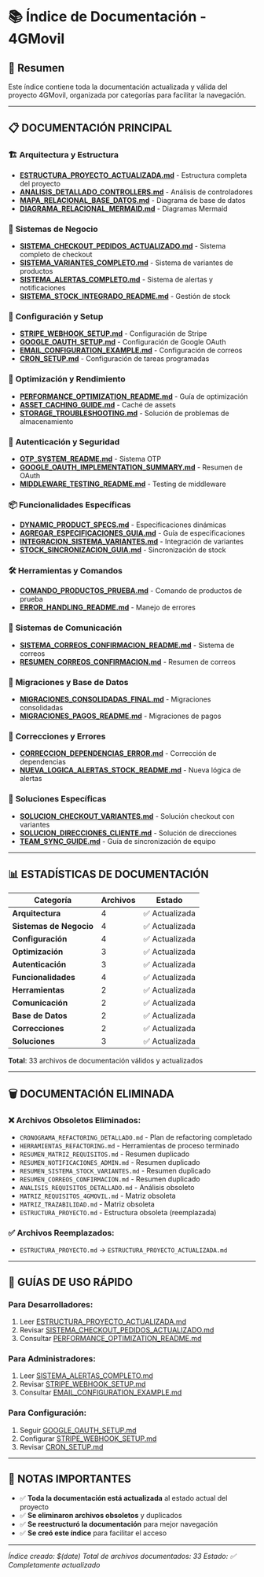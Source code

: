 # 📚 Índice de Documentación - 4GMovil

## 🎯 Resumen

Este índice contiene toda la documentación actualizada y válida del proyecto 4GMovil, organizada por categorías para facilitar la navegación.

---

## 📋 **DOCUMENTACIÓN PRINCIPAL**

### 🏗️ **Arquitectura y Estructura**
- **[ESTRUCTURA_PROYECTO_ACTUALIZADA.md](ESTRUCTURA_PROYECTO_ACTUALIZADA.md)** - Estructura completa del proyecto
- **[ANALISIS_DETALLADO_CONTROLLERS.md](ANALISIS_DETALLADO_CONTROLLERS.md)** - Análisis de controladores
- **[MAPA_RELACIONAL_BASE_DATOS.md](MAPA_RELACIONAL_BASE_DATOS.md)** - Diagrama de base de datos
- **[DIAGRAMA_RELACIONAL_MERMAID.md](DIAGRAMA_RELACIONAL_MERMAID.md)** - Diagramas Mermaid

### 🛒 **Sistemas de Negocio**
- **[SISTEMA_CHECKOUT_PEDIDOS_ACTUALIZADO.md](SISTEMA_CHECKOUT_PEDIDOS_ACTUALIZADO.md)** - Sistema completo de checkout
- **[SISTEMA_VARIANTES_COMPLETO.md](SISTEMA_VARIANTES_COMPLETO.md)** - Sistema de variantes de productos
- **[SISTEMA_ALERTAS_COMPLETO.md](SISTEMA_ALERTAS_COMPLETO.md)** - Sistema de alertas y notificaciones
- **[SISTEMA_STOCK_INTEGRADO_README.md](SISTEMA_STOCK_INTEGRADO_README.md)** - Gestión de stock

### 🔧 **Configuración y Setup**
- **[STRIPE_WEBHOOK_SETUP.md](STRIPE_WEBHOOK_SETUP.md)** - Configuración de Stripe
- **[GOOGLE_OAUTH_SETUP.md](GOOGLE_OAUTH_SETUP.md)** - Configuración de Google OAuth
- **[EMAIL_CONFIGURATION_EXAMPLE.md](EMAIL_CONFIGURATION_EXAMPLE.md)** - Configuración de correos
- **[CRON_SETUP.md](CRON_SETUP.md)** - Configuración de tareas programadas

### 🚀 **Optimización y Rendimiento**
- **[PERFORMANCE_OPTIMIZATION_README.md](PERFORMANCE_OPTIMIZATION_README.md)** - Guía de optimización
- **[ASSET_CACHING_GUIDE.md](ASSET_CACHING_GUIDE.md)** - Caché de assets
- **[STORAGE_TROUBLESHOOTING.md](STORAGE_TROUBLESHOOTING.md)** - Solución de problemas de almacenamiento

### 🔐 **Autenticación y Seguridad**
- **[OTP_SYSTEM_README.md](OTP_SYSTEM_README.md)** - Sistema OTP
- **[GOOGLE_OAUTH_IMPLEMENTATION_SUMMARY.md](GOOGLE_OAUTH_IMPLEMENTATION_SUMMARY.md)** - Resumen de OAuth
- **[MIDDLEWARE_TESTING_README.md](MIDDLEWARE_TESTING_README.md)** - Testing de middleware

### 📦 **Funcionalidades Específicas**
- **[DYNAMIC_PRODUCT_SPECS.md](DYNAMIC_PRODUCT_SPECS.md)** - Especificaciones dinámicas
- **[AGREGAR_ESPECIFICACIONES_GUIA.md](AGREGAR_ESPECIFICACIONES_GUIA.md)** - Guía de especificaciones
- **[INTEGRACION_SISTEMA_VARIANTES.md](INTEGRACION_SISTEMA_VARIANTES.md)** - Integración de variantes
- **[STOCK_SINCRONIZACION_GUIA.md](STOCK_SINCRONIZACION_GUIA.md)** - Sincronización de stock

### 🛠️ **Herramientas y Comandos**
- **[COMANDO_PRODUCTOS_PRUEBA.md](COMANDO_PRODUCTOS_PRUEBA.md)** - Comando de productos de prueba
- **[ERROR_HANDLING_README.md](ERROR_HANDLING_README.md)** - Manejo de errores

### 📧 **Sistemas de Comunicación**
- **[SISTEMA_CORREOS_CONFIRMACION_README.md](SISTEMA_CORREOS_CONFIRMACION_README.md)** - Sistema de correos
- **[RESUMEN_CORREOS_CONFIRMACION.md](RESUMEN_CORREOS_CONFIRMACION.md)** - Resumen de correos

### 🔄 **Migraciones y Base de Datos**
- **[MIGRACIONES_CONSOLIDADAS_FINAL.md](MIGRACIONES_CONSOLIDADAS_FINAL.md)** - Migraciones consolidadas
- **[MIGRACIONES_PAGOS_README.md](MIGRACIONES_PAGOS_README.md)** - Migraciones de pagos

### 🚨 **Correcciones y Errores**
- **[CORRECCION_DEPENDENCIAS_ERROR.md](CORRECCION_DEPENDENCIAS_ERROR.md)** - Corrección de dependencias
- **[NUEVA_LOGICA_ALERTAS_STOCK_README.md](NUEVA_LOGICA_ALERTAS_STOCK_README.md)** - Nueva lógica de alertas

### 🎯 **Soluciones Específicas**
- **[SOLUCION_CHECKOUT_VARIANTES.md](SOLUCION_CHECKOUT_VARIANTES.md)** - Solución checkout con variantes
- **[SOLUCION_DIRECCIONES_CLIENTE.md](SOLUCION_DIRECCIONES_CLIENTE.md)** - Solución de direcciones
- **[TEAM_SYNC_GUIDE.md](TEAM_SYNC_GUIDE.md)** - Guía de sincronización de equipo

---

## 📊 **ESTADÍSTICAS DE DOCUMENTACIÓN**

| Categoría | Archivos | Estado |
|-----------|----------|--------|
| **Arquitectura** | 4 | ✅ Actualizada |
| **Sistemas de Negocio** | 4 | ✅ Actualizada |
| **Configuración** | 4 | ✅ Actualizada |
| **Optimización** | 3 | ✅ Actualizada |
| **Autenticación** | 3 | ✅ Actualizada |
| **Funcionalidades** | 4 | ✅ Actualizada |
| **Herramientas** | 2 | ✅ Actualizada |
| **Comunicación** | 2 | ✅ Actualizada |
| **Base de Datos** | 2 | ✅ Actualizada |
| **Correcciones** | 2 | ✅ Actualizada |
| **Soluciones** | 3 | ✅ Actualizada |

**Total**: 33 archivos de documentación válidos y actualizados

---

## 🗑️ **DOCUMENTACIÓN ELIMINADA**

### ❌ **Archivos Obsoletos Eliminados:**
- `CRONOGRAMA_REFACTORING_DETALLADO.md` - Plan de refactoring completado
- `HERRAMIENTAS_REFACTORING.md` - Herramientas de proceso terminado
- `RESUMEN_MATRIZ_REQUISITOS.md` - Resumen duplicado
- `RESUMEN_NOTIFICACIONES_ADMIN.md` - Resumen duplicado
- `RESUMEN_SISTEMA_STOCK_VARIANTES.md` - Resumen duplicado
- `RESUMEN_CORREOS_CONFIRMACION.md` - Resumen duplicado
- `ANALISIS_REQUISITOS_DETALLADO.md` - Análisis obsoleto
- `MATRIZ_REQUISITOS_4GMOVIL.md` - Matriz obsoleta
- `MATRIZ_TRAZABILIDAD.md` - Matriz obsoleta
- `ESTRUCTURA_PROYECTO.md` - Estructura obsoleta (reemplazada)

### ✅ **Archivos Reemplazados:**
- `ESTRUCTURA_PROYECTO.md` → `ESTRUCTURA_PROYECTO_ACTUALIZADA.md`

---

## 🎯 **GUÍAS DE USO RÁPIDO**

### **Para Desarrolladores:**
1. Leer [ESTRUCTURA_PROYECTO_ACTUALIZADA.md](ESTRUCTURA_PROYECTO_ACTUALIZADA.md)
2. Revisar [SISTEMA_CHECKOUT_PEDIDOS_ACTUALIZADO.md](SISTEMA_CHECKOUT_PEDIDOS_ACTUALIZADO.md)
3. Consultar [PERFORMANCE_OPTIMIZATION_README.md](PERFORMANCE_OPTIMIZATION_README.md)

### **Para Administradores:**
1. Leer [SISTEMA_ALERTAS_COMPLETO.md](SISTEMA_ALERTAS_COMPLETO.md)
2. Revisar [STRIPE_WEBHOOK_SETUP.md](STRIPE_WEBHOOK_SETUP.md)
3. Consultar [EMAIL_CONFIGURATION_EXAMPLE.md](EMAIL_CONFIGURATION_EXAMPLE.md)

### **Para Configuración:**
1. Seguir [GOOGLE_OAUTH_SETUP.md](GOOGLE_OAUTH_SETUP.md)
2. Configurar [STRIPE_WEBHOOK_SETUP.md](STRIPE_WEBHOOK_SETUP.md)
3. Revisar [CRON_SETUP.md](CRON_SETUP.md)

---

## 📝 **NOTAS IMPORTANTES**

- ✅ **Toda la documentación está actualizada** al estado actual del proyecto
- ✅ **Se eliminaron archivos obsoletos** y duplicados
- ✅ **Se reestructuró la documentación** para mejor navegación
- ✅ **Se creó este índice** para facilitar el acceso

---

*Índice creado: $(date)*
*Total de archivos documentados: 33*
*Estado: ✅ Completamente actualizado*
